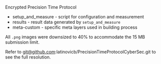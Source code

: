 Encrypted Precision Time Protocol

* setup_and_measure - script for configuration and measurement
* results - result data generated by `setup_and_measure`
* meta-custom - specific meta layers used in building process

All `.png` images were downsized to 40% to accommodate the 15 MB submission limit.

Refer to git@github.com:latinovicb/PrecisionTimeProtocolCyberSec.git to see the full resolution.
